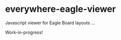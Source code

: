 everywhere-eagle-viewer
=====================

Javascript viewer for Eagle Board layouts ...

Work-in-progress!
